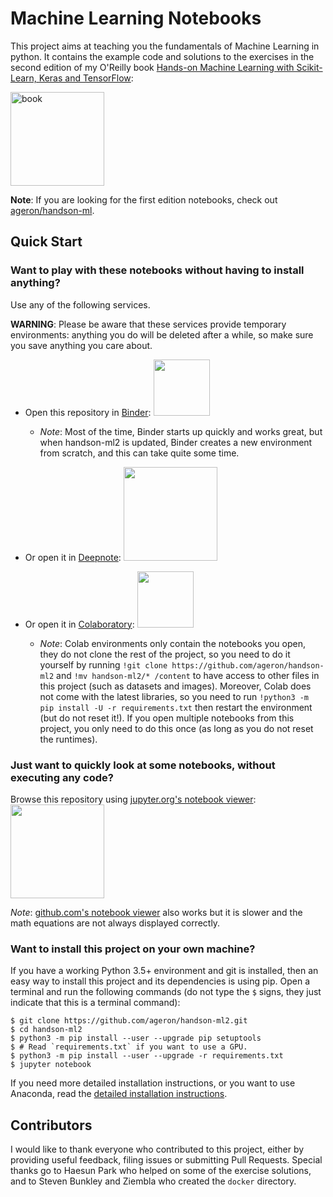 Machine Learning Notebooks
===============================

This project aims at teaching you the fundamentals of Machine Learning in
python. It contains the example code and solutions to the exercises in the second edition of my O'Reilly book [Hands-on Machine Learning with Scikit-Learn, Keras and TensorFlow](https://www.oreilly.com/library/view/hands-on-machine-learning/9781492032632/):

<img src="https://images-na.ssl-images-amazon.com/images/I/51tOhPQBmSL._SX379_BO1,204,203,200_.jpg" title="book" width="150" />

**Note**: If you are looking for the first edition notebooks, check out [ageron/handson-ml](https://github.com/ageron/handson-ml).

## Quick Start

### Want to play with these notebooks without having to install anything?
Use any of the following services.

**WARNING**: Please be aware that these services provide temporary environments: anything you do will be deleted after a while, so make sure you save anything you care about.

* Open this repository in [Binder](https://mybinder.org/v2/gh/ageron/handson-ml2/master):
<a href="https://mybinder.org/v2/gh/ageron/handson-ml2/master"><img src="https://matthiasbussonnier.com/posts/img/binder_logo_128x128.png" width="90" /></a>

  * _Note_: Most of the time, Binder starts up quickly and works great, but when handson-ml2 is updated, Binder creates a new environment from scratch, and this can take quite some time.

* Or open it in [Deepnote](https://beta.deepnote.com/launch?template=data-science&url=https%3A//github.com/ageron/handson-ml2/blob/master/index.ipynb):
<a href="https://beta.deepnote.com/launch?template=data-science&url=https%3A//github.com/ageron/handson-ml2/blob/master/index.ipynb"><img src="https://www.deepnote.com/static/illustration.png" width="150" /></a>

* Or open it in [Colaboratory](https://colab.research.google.com/github/ageron/handson-ml2/blob/master/):
<a href="https://colab.research.google.com/github/ageron/handson-ml2/blob/master/"><img src="https://colab.research.google.com/img/colab_favicon.ico" width="90" /></a>

  * _Note_: Colab environments only contain the notebooks you open, they do not clone the rest of the project, so you need to do it yourself by running `!git clone https://github.com/ageron/handson-ml2` and `!mv handson-ml2/* /content` to have access to other files in this project (such as datasets and images). Moreover, Colab does not come with the latest libraries, so you need to run `!python3 -m pip install -U -r requirements.txt` then restart the environment (but do not reset it!). If you open multiple notebooks from this project, you only need to do this once (as long as you do not reset the runtimes).

### Just want to quickly look at some notebooks, without executing any code?

Browse this repository using [jupyter.org's notebook viewer](http://nbviewer.jupyter.org/github/ageron/handson-ml2/blob/master/index.ipynb):
<a href="http://nbviewer.jupyter.org/github/ageron/handson-ml2/blob/master/index.ipynb"><img src="https://jupyter.org/assets/nav_logo.svg" width="150" /></a>

_Note_: [github.com's notebook viewer](https://github.com/ageron/handson-ml2/blob/master/index.ipynb) also works but it is slower and the math equations are not always displayed correctly.

### Want to install this project on your own machine?

If you have a working Python 3.5+ environment and git is installed, then an easy way to install this project and its dependencies is using pip. Open a terminal and run the following commands (do not type the `$` signs, they just indicate that this is a terminal command):

    $ git clone https://github.com/ageron/handson-ml2.git
    $ cd handson-ml2
    $ python3 -m pip install --user --upgrade pip setuptools
    $ # Read `requirements.txt` if you want to use a GPU.
    $ python3 -m pip install --user --upgrade -r requirements.txt
    $ jupyter notebook

If you need more detailed installation instructions, or you want to use Anaconda, read the [detailed installation instructions](INSTALL.md).

## Contributors
I would like to thank everyone who contributed to this project, either by providing useful feedback, filing issues or submitting Pull Requests. Special thanks go to Haesun Park who helped on some of the exercise solutions, and to Steven Bunkley and Ziembla who created the `docker` directory.
